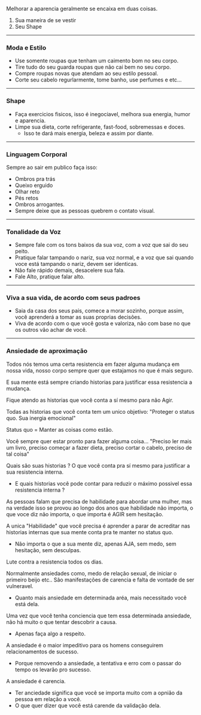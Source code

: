 Melhorar a aparencia geralmente se encaixa em duas coisas. 

1) Sua maneira de se vestir 
2) Seu Shape 

---
### Moda e Estilo 

- Use somente roupas que tenham um caimento bom no seu corpo.
- Tire tudo do seu guarda roupas que não cai bem no seu corpo. 
- Compre roupas novas que atendam ao seu estilo pessoal.
- Corte seu cabelo regurlarmente, tome banho, use perfumes e etc...

---

### Shape 

- Faça exercicios fisicos, isso é inegociavel, melhora sua energia, humor e aparencia. 
- Limpe sua dieta, corte refrigerante, fast-food, sobremessas e doces.
	- Isso te dará mais energia, beleza e assim por diante.

----

### Linguagem Corporal 

Sempre ao sair em publico faça isso: 
- Ombros pra trás
- Queixo erguido
- Olhar reto 
- Pés retos
- Ombros arrogantes.
- Sempre deixe que as pessoas quebrem o contato visual.

----

### Tonalidade da Voz

- Sempre fale com os tons baixos da sua voz, com a voz que sai do seu peito. 
- Pratique falar tampando o nariz, sua voz normal, e a voz que sai quando voce está tampando o nariz, devem ser identicas.
- Não fale rápido demais, desacelere sua fala. 
- Fale Alto, pratique falar alto. 

----
### Viva a sua vida, de acordo com seus padroes 

- Saia da casa dos seus pais, comece a morar sozinho, porque assim, você aprenderá a tomar as suas proprias decisões. 
- Viva de acordo com o que você gosta e valoriza, não com base no que os outros vão achar de você. 

----

### Ansiedade de aproximação

Todos nós temos uma certa resistencia em fazer alguma mudança em nossa vida, nosso corpo sempre quer que estajamos no que é mais seguro. 

E sua mente está sempre criando historias para justificar essa resistencia a mudança. 

Fique atendo as historias que você conta a sí mesmo para não Agir. 

Todas as historias que você conta tem um unico objetivo: 
"Proteger o status quo. Sua inergia emocional"

Status quo = Manter as coisas como estão.

Você sempre quer estar pronto para fazer alguma coisa... "Preciso ler mais um livro, preciso começar a fazer dieta, preciso cortar o cabelo, preciso de tal coisa" 

Quais são suas historias ? O que você conta pra sí mesmo para justificar a sua resistencia interna. 
- E quais historias você pode contar para reduzir o máximo possivel essa resistencia interna ? 

As pessoas falam que precisa de habilidade para abordar uma mulher, mas na verdade isso se provou ao longo dos anos que habilidade não importa, o que voce diz não importa, o que importa é AGIR sem hesitação. 

A unica "Habilidade" que você precisa é aprender a parar de acreditar nas historias internas que sua mente conta pra te manter no status quo. 
- Não importa o que a sua mente diz, apenas AJA, sem medo, sem hesitação, sem desculpas. 

Lute contra a resistencia todos os dias.

Normalmente ansiedades como, medo de relação sexual, de iniciar o primeiro beijo etc.. São manifestações de carencia e falta de vontade de ser vulneravel. 
- Quanto mais ansiedade em determinada aréa, mais necessitado você está dela.

Uma vez que você tenha conciencia que tem essa determinada ansiedade, não há muito o que tentar descobrir a causa. 
- Apenas faça algo a respeito. 

A ansiedade é o maior impeditivo para os homens conseguirem relacionamentos de sucesso.
- Porque removendo a ansiedade, a tentativa e erro com o passar do tempo os levarão pro sucesso. 

A ansiedade é carencia.
- Ter anciedade significa que você se importa muito com a opnião da pessoa em relação a você. 
- O que quer dizer que você está carende da validação dela.




